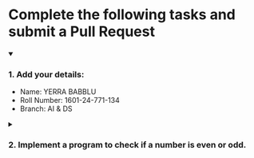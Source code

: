 # Complete the following tasks and submit a Pull Request
<details open>
<summary><h3>1. Add your details: </h3></summary>
<ul>
  <li> Name: YERRA BABBLU</li>
  <li> Roll Number: 1601-24-771-134</li>
  <li> Branch: AI & DS </li>
</ul>
</details>
<details>
<summary><h3> 2. Implement a program to check if a number is even or odd. </h3></summary>
<ul>
  <li> Create a new file in the repository and add your code. </li>
  <li> Use any programming language of your choice. </li>
</ul>
</details>

